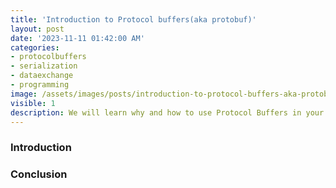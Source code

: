 ```yaml
---
title: 'Introduction to Protocol buffers(aka protobuf)'
layout: post
date: '2023-11-11 01:42:00 AM'
categories:
- protocolbuffers
- serialization
- dataexchange
- programming
image: /assets/images/posts/introduction-to-protocol-buffers-aka-protobuf.png
visible: 1
description: We will learn why and how to use Protocol Buffers in your project
---
```


### Introduction

### Conclusion
